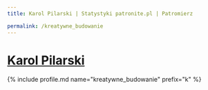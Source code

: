 ```yaml
---
title: Karol Pilarski | Statystyki patronite.pl | Patromierz

permalink: /kreatywne_budowanie
---
```


# [Karol Pilarski](https://patronite.pl/kreatywne_budowanie)

{% include profile.md name="kreatywne_budowanie" prefix="k" %}
